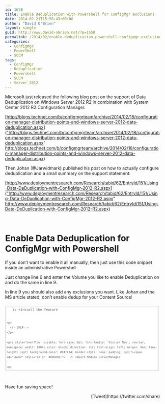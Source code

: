 ```yaml
---
id: 1658
title: Enable Deduplication with Powershell for ConfigMgr exclusions
date: 2014-02-21T15:58:43+00:00
author: "David O'Brien"
layout: single
guid: http://www.david-obrien.net/?p=1658
permalink: /2014/02/enable-deduplication-powershell-configmgr-exclusions/
categories:
  - ConfigMgr
  - PowerShell
  - SCCM
tags:
  - ConfigMgr
  - Deduplication
  - Powershell
  - SCCM
  - Server 2012
---
```

Microsoft just released the following blog post on the support of Data Deduplication on Windows Server 2012 R2 in combination with System Center 2012 R2 Configuration Manager.

[http://blogs.technet.com/b/configmgrteam/archive/2014/02/18/configuration-manager-distribution-points-and-windows-server-2012-data-deduplication.aspx]("http://blogs.technet.com/b/configmgrteam/archive/2014/02/18/configuration-manager-distribution-points-and-windows-server-2012-data-deduplication.aspx" http://blogs.technet.com/b/configmgrteam/archive/2014/02/18/configuration-manager-distribution-points-and-windows-server-2012-data-deduplication.aspx)

Then Johan (@Jarwidmark) published his post on how to actually configure deduplication and a small summary on the support statement:

[http://www.deploymentresearch.com/Research/tabid/62/EntryId/151/Using-Data-DeDuplication-with-ConfigMgr-2012-R2.aspx]("http://www.deploymentresearch.com/Research/tabid/62/EntryId/151/Using-Data-DeDuplication-with-ConfigMgr-2012-R2.aspx" http://www.deploymentresearch.com/Research/tabid/62/EntryId/151/Using-Data-DeDuplication-with-ConfigMgr-2012-R2.aspx)

&nbsp;

# Enable Data Deduplication for ConfigMgr with Powershell

If you don’t want to enable it all manually, then just use this code snippet inside an administrative Powershell.

Just change line 6 and enter the Volume you like to enable Deduplication on and do the same in line 9.
  
In line 9 you should also add any exclusions you want. Like Johan and the MS article stated, don’t enable dedup for your Content Source!

<div id="codeSnippetWrapper" style="overflow: auto; cursor: text; font-size: 8pt; font-family: 'Courier New', courier, monospace; width: 97.5%; direction: ltr; text-align: left; margin: 20px 0px 10px; line-height: 12pt; max-height: 200px; background-color: #f4f4f4; border: silver 1px solid; padding: 4px;">
  <div id="codeSnippet" style="overflow: visible; font-size: 8pt; font-family: 'Courier New', courier, monospace; width: 100%; color: black; direction: ltr; text-align: left; line-height: 12pt; background-color: #f4f4f4; border-style: none; padding: 0px;">
    <pre style="overflow: visible; font-size: 8pt; font-family: 'Courier New', courier, monospace; width: 100%; color: black; direction: ltr; text-align: left; margin: 0em; line-height: 12pt; background-color: white; border-style: none; padding: 0px;"><span id="lnum1" style="color: #606060;">   1: #Install the feature
    
    <p>
      <!--CRLF-->
    </p>
    
    <pre style="overflow: visible; font-size: 8pt; font-family: 'Courier New', courier, monospace; width: 100%; color: black; direction: ltr; text-align: left; margin: 0em; line-height: 12pt; background-color: #f4f4f4; border-style: none; padding: 0px;"><span id="lnum2" style="color: #606060;">   2: Import-Module ServerManager
    
    <p>
      <!--CRLF-->
    </p>
    
    <pre style="overflow: visible; font-size: 8pt; font-family: 'Courier New', courier, monospace; width: 100%; color: black; direction: ltr; text-align: left; margin: 0em; line-height: 12pt; background-color: white; border-style: none; padding: 0px;"><span id="lnum3" style="color: #606060;">   3: Add-WindowsFeature -Name FS-Data-Deduplication
    
    <p>
      <!--CRLF-->
    </p>
    
    <pre style="overflow: visible; font-size: 8pt; font-family: 'Courier New', courier, monospace; width: 100%; color: black; direction: ltr; text-align: left; margin: 0em; line-height: 12pt; background-color: #f4f4f4; border-style: none; padding: 0px;"><span id="lnum4" style="color: #606060;">   4:
    
    <p>
      <!--CRLF-->
    </p>
    
    <pre style="overflow: visible; font-size: 8pt; font-family: 'Courier New', courier, monospace; width: 100%; color: black; direction: ltr; text-align: left; margin: 0em; line-height: 12pt; background-color: white; border-style: none; padding: 0px;"><span id="lnum5" style="color: #606060;">   5: #Enable on volume
    
    <p>
      <!--CRLF-->
    </p>
    
    <pre style="overflow: visible; font-size: 8pt; font-family: 'Courier New', courier, monospace; width: 100%; color: black; direction: ltr; text-align: left; margin: 0em; line-height: 12pt; background-color: #f4f4f4; border-style: none; padding: 0px;"><span id="lnum6" style="color: #606060;">   6: Enable-DedupVolume D:
    
    <p>
      <!--CRLF-->
    </p>
    
    <pre style="overflow: visible; font-size: 8pt; font-family: 'Courier New', courier, monospace; width: 100%; color: black; direction: ltr; text-align: left; margin: 0em; line-height: 12pt; background-color: white; border-style: none; padding: 0px;"><span id="lnum7" style="color: #606060;">   7:
    
    <p>
      <!--CRLF-->
    </p>
    
    <pre style="overflow: visible; font-size: 8pt; font-family: 'Courier New', courier, monospace; width: 100%; color: black; direction: ltr; text-align: left; margin: 0em; line-height: 12pt; background-color: #f4f4f4; border-style: none; padding: 0px;"><span id="lnum8" style="color: #606060;">   8: # Set exclusions
    
    <p>
      <!--CRLF-->
    </p>
    
    <pre style="overflow: visible; font-size: 8pt; font-family: 'Courier New', courier, monospace; width: 100%; color: black; direction: ltr; text-align: left; margin: 0em; line-height: 12pt; background-color: white; border-style: none; padding: 0px;"><span id="lnum9" style="color: #606060;">   9: Set-DedupVolume –Volume D: -ExcludeFolder 'D:\ContentSource'
    
    <p>
      <!--CRLF-->
    </p>
  </div>
</div>

&nbsp;

Have fun saving space! 

<div style="float: right; margin-left: 10px;">
  [Tweet](https://twitter.com/share)
</div>

